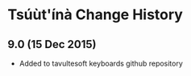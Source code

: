 Tsúùt'ínà Change History
============================

9.0 (15 Dec 2015)
-----------------

* Added to tavultesoft keyboards github repository
